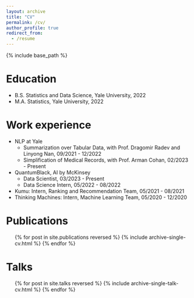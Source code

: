 ```yaml
---
layout: archive
title: "CV"
permalink: /cv/
author_profile: true
redirect_from:
  - /resume
---
```


{% include base_path %}

Education
======
* B.S. Statistics and Data Science, Yale University, 2022
* M.A. Statistics, Yale University, 2022

Work experience
======
* NLP at Yale
  * Summarization over Tabular Data, with Prof. Dragomir Radev and Linyong Nan, 09/2021 - 12/2022
  * Simplification of Medical Records, with Prof. Arman Cohan, 02/2023 - Present
* QuantumBlack, AI by McKinsey
  * Data Scientist, 03/2023 - Present
  * Data Science Intern, 05/2022 - 08/2022
* Kumu: Intern, Ranking and Recommendation Team, 05/2021 - 08/2021
* Thinking Machines: Intern, Machine Learning Team, 05/2020 - 12/2020

Publications
======
  <ul>{% for post in site.publications reversed %}
    {% include archive-single-cv.html %}
  {% endfor %}</ul>
  
Talks
======
  <ul>{% for post in site.talks reversed %}
    {% include archive-single-talk-cv.html  %}
  {% endfor %}</ul>
  

